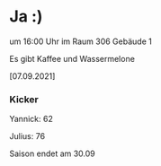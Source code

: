 
# Ja :)

um 16:00 Uhr im Raum 306 Gebäude 1

Es gibt Kaffee und Wassermelone


<!---![image](https://user-images.githubusercontent.com/73311547/125851712-3934142d-7930-4613-8163-7ba796f7bffd.png)-->

[07.09.2021]


### Kicker

Yannick: 62

Julius:  76

Saison endet am 30.09
